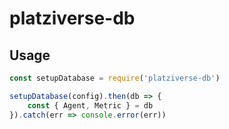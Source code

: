 # platziverse-db

## Usage
```js
const setupDatabase = require('platziverse-db')

setupDatabase(config).then(db => {
    const { Agent, Metric } = db
}).catch(err => console.error(err))
```